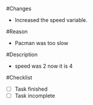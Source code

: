 #Changes

- Increased the speed variable. 

#Reason

- Pacman was too slow

#Description

- speed was 2 now it is 4

#Checklist

- [ ] Task finished
- [ ] Task incomplete
